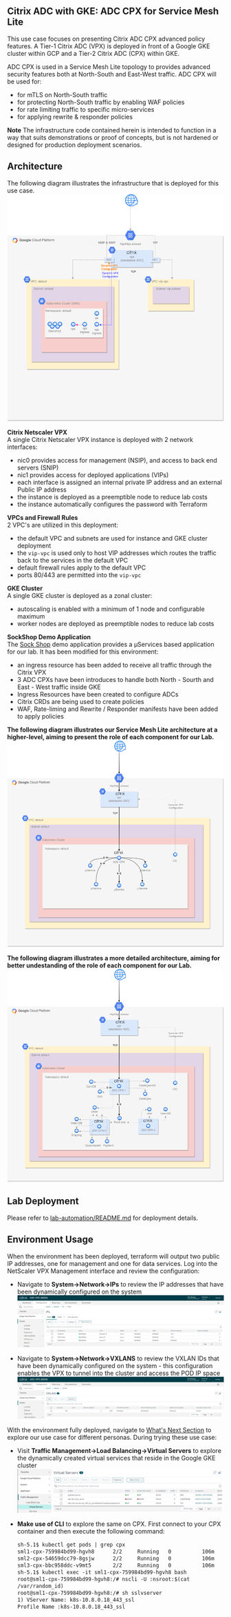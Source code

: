 ## Citrix ADC with GKE: ADC CPX for Service Mesh Lite
This use case focuses on presenting Citrix ADC CPX advanced policy features. A Tier-1 Citrix ADC (VPX) is deployed in front of a Google GKE cluster within GCP and a Tier-2 Citrix ADC (CPX) within GKE. 

ADC CPX is used in a Service Mesh Lite topology to provides advanced security features both at North-South and East-West traffic. ADC CPX will be used for: 
- for mTLS on North-South traffic
- for protecting North-South traffic by enabling WAF policies
- for rate limiting traffic to specific micro-services 
- for applying rewrite & responder policies

**Note** 
The infrastructure code contained herein is intended to function in a way that suits demonstrations or proof of concepts, but is not hardened or designed for production deployment scenarios. 


## Architecture
The following diagram illustrates the infrastructure that is deployed for this use case.  
![](assets/platform.png)
  
**Citrix Netscaler VPX**  
A single Citrix Netscaler VPX instance is deployed with 2 network interfaces:  
- nic0 provides access for management (NSIP), and access to back end servers (SNIP)
- nic1 provides access for deployed applications (VIPs)
- each interface is assigned an internal private IP address and an external Public IP address
- the instance is deployed as a preemptible node to reduce lab costs
- the instance automatically configures the password with Terraform

**VPCs and Firewall Rules**  
2 VPC's are utilized in this deployment: 
- the default VPC and subnets are used for instance and GKE cluster deployment
- the `vip-vpc` is used only to host VIP addresses which routes the traffic back to the services in the default VPC
- default firewall rules apply to the default VPC
- ports 80/443 are permitted into the `vip-vpc`

**GKE Cluster**  
A single GKE cluster is deployed as a zonal cluster: 
- autoscaling is enabled with a minimum of 1 node and configurable maximum
- worker nodes are deployed as preemptible nodes to reduce lab costs

**SockShop Demo Application**  
The [Sock Shop](https://github.com/microservices-demo/microservices-demo) demo application provides a μServices based application for our lab. It has been modified for this environment: 
- an ingress resource has been added to receive all traffic through the Citrix VPX 
- 3 ADC CPXs have been introduces to handle both North - Sourth and East - West traffic inside GKE
- Ingress Resources have been created to configure ADCs
- Citrix CRDs are being used to create policies
- WAF, Rate-liming and Rewrite / Responder manifests have been added to apply policies

**The following diagram illustrates our Service Mesh Lite architecture at a higher-level, aiming to present the role of each component for our Lab.**
![](assets/sml-page-2.png)

**The following diagram illustrates a more detailed architecture, aiming for better undestanding of the role of each component for our Lab.**
![](assets/sml-page-3.png)

## Lab Deployment
Please refer to [lab-automation/README.md](lab-automation/README.md) for deployment details. 

## Environment Usage  
When the environment has been deployed, terraform will output two public IP addresses, one for management and one for data services. Log into the NetScaler VPX Management interface and review the configuration: 
- Navigate to **System->Network->IPs** to review the IP addresses that have been dynamically configured on the system  
![](assets/ns-00.png)  

- Navigate to **System->Network->VXLANS** to review the VXLAN IDs that have been dynamically configured on the system - this configuration enables the VPX to tunnel into the cluster and access the POD IP space  
![](assets/ns-01.png)  

With the environment fully deployed, navigate to [What's Next Section](lab-automation/README.md#whats-next) to explore our use case for different personas. During trying these use case:

- Visit **Traffic Management->Load Balancing->Virtual Servers** to explore the dynamically created virtual services that reside in the Google GKE cluster  
![](assets/VPX-lbvserver.png)  

- **Make use of CLI** to explore the same on CPX. First connect to your CPX container and then execute the following command:
    ```shell
    sh-5.1$ kubectl get pods | grep cpx
    sml1-cpx-759984bd99-hgvh8      2/2     Running   0          106m
    sml2-cpx-54659dcc79-8gsjw      2/2     Running   0          106m
    sml3-cpx-bbc958ddc-v9mt5       2/2     Running   0          106m
    sh-5.1$ kubectl exec -it sml1-cpx-759984bd99-hgvh8 bash
    root@sml1-cpx-759984bd99-hgvh8:/# nscli -U :nsroot:$(cat /var/random_id)
    root@sml1-cpx-759984bd99-hgvh8:/# sh sslvserver
    1) VServer Name: k8s-10.8.0.18_443_ssl
    Profile Name :k8s-10.8.0.18_443_ssl
    ```